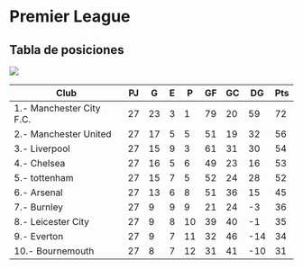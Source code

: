 # Premier League
## Tabla de posiciones 
![](http://a1.espncdn.com/combiner/i?img=%2Fi%2Fleaguelogos%2Fsoccer%2F500%2F23.png)

|  Club | PJ  | G  | E  | P  | GF  | GC  | DG  | Pts  |
|---|---|---|---|---|---|---|---|---|
|  1.- Manchester City F.C. |  27 |  23 |  3 |  1 |  79 | 20  |  59 |  72 |
|  2.- Manchester United  |  27 | 17  |   5|  5 |  51 |   19| 32  |  56 |
|  3.- Liverpool  |  27 |  15 |  9 |3   |  61 |   31| 30  |  54 |
|  4.- Chelsea   | 27  | 16  |  5 |  6 |  49 |  23 |  16 |  53 |
|  5.- tottenham   |   27|  15 | 7 | 5  | 52  |  24 | 28  | 52  |
| 6.- Arsenal  |  27 |  13 |  6 | 8  | 51  |  36 |  15 | 45  |
|  7.- Burnley   |  27 |  9 | 9  | 9  |   21|  24 | -3  |  36 |
|  8.- Leicester City | 27  |  9 |8   |10   |  39 |  40 |   -1| 35  |
|  9.- Everton   |  27 | 9  | 7  |  11 | 32  | 46  |  -14 |34   |
|  10.-  Bournemouth |  27 |  8 | 7  |12   | 31  | 41  |  -10 | 31  |

